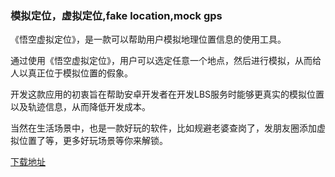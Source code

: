 <h3>模拟定位，虚拟定位,fake location,mock gps</h3>

《悟空虚拟定位》，是一款可以帮助用户模拟地理位置信息的使用工具。

通过使用《悟空虚拟定位》，用户可以选定任意一个地点，然后进行模拟，从而给人以真正位于模拟位置的假象。

开发这款应用的初衷旨在帮助安卓开发者在开发LBS服务时能够更真实的模拟位置以及轨迹信息，从而降低开发成本。

当然在生活场景中，也是一款好玩的软件，比如规避老婆查岗了，发朋友圈添加虚拟位置了等，更多好玩场景等你来解锁。


<a href="https://github.com/ChenGuoqing1001/MockLocation/releases" target="_blank">下载地址</a>


